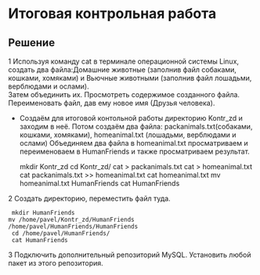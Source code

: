 # Итоговая контрольная работа

## Решение

1 Используя команду cat в терминале операционной системы Linux, создать два файла:Домашние животные (заполнив файл собаками, кошками,
хомяками) и Вьючные животными (заполнив файл лошадьми, верблюдами и ослами).<br>
Затем объединить их. Просмотреть содержимое созданного файла. Переименовать файл, дав ему новое имя (Друзья человека).

* Создаём для  итоговой контольной работы директорию Kontr_zd и заходим в неё.
Потом создаём два файла: packanimals.txt(собаками, кошками,
хомяками), homeanimal.txt (лошадьми, верблюдами и ослами) 
Объединяем два файла в homeanimal.txt просматриваем и переименоваем в HumanFriends и также просматриваем результат.


     mkdir Kontr_zd
     cd Kontr_zd/
     cat > packanimals.txt
     cat > homeanimal.txt 
     cat packanimals.txt >> homeanimal.txt 
     cat  homeanimal.txt
     mv homeanimal.txt HumanFriends
     cat HumanFriends 


2 Создать директорию, переместить файл туда.



     mkdir HumanFriends
    mv /home/pavel/Kontr_zd/HumanFriends /home/pavel/HumanFriends/HumanFriends
     cd /home/pavel/HumanFriends/
     cat HumanFriends 

3 Подключить дополнительный репозиторий MySQL.  Установить любой пакет
из этого репозитория.




 


